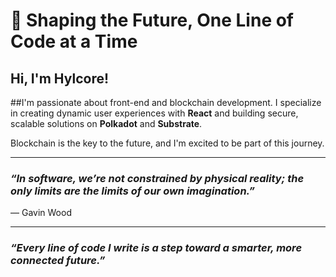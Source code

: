 # 🌟 Shaping the Future, One Line of Code at a Time

## Hi, I'm Hylcore!

##I'm passionate about front-end and blockchain development. I specialize in creating dynamic user experiences with **React** and building secure, scalable solutions on **Polkadot** and **Substrate**.

Blockchain is the key to the future, and I'm excited to be part of this journey.

---

### *“In software, we’re not constrained by physical reality; the only limits are the limits of our own imagination.”*  
— Gavin Wood

---

### *“Every line of code I write is a step toward a smarter, more connected future.”*
